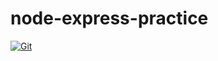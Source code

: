 # node-express-practice

[![Git](https://app.soluble.cloud/api/v1/public/badges/cd373703-8bb3-419b-a297-1a8a020af3fb.svg?orgId=544861397342)](https://app.soluble.cloud/repos/details/github.com/droessmj/node-express-practice?orgId=544861397342)  

